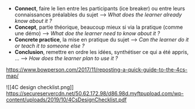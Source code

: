 * **Connect**, faire le lien entre les participants (ice breaker) ou entre leurs connaissances préalables du sujet
  --> *What does the learner already know about it ?*
* **Concept**, partie théorique, beaucoup mieux si via la pratique (comme une démo)
  --> *What doe the learner need to know about it ?*
* **Concrete practice**, la mise en pratique du sujet
  --> *Can the learner do it or teach it to someone else ?*
* **Conclusion**, remettre en ordre les idées, synthétiser ce qui a été appris, ...
  --> *How does the learner plan to use it ?*

https://www.bowperson.com/2017/11/reposting-a-quick-guide-to-the-4cs-map/

![[4C design checklist.png]]
https://secureservercdn.net/50.62.172.98/d86.98d.myftpupload.com/wp-content/uploads/2019/10/4CsDesignChecklist.pdf